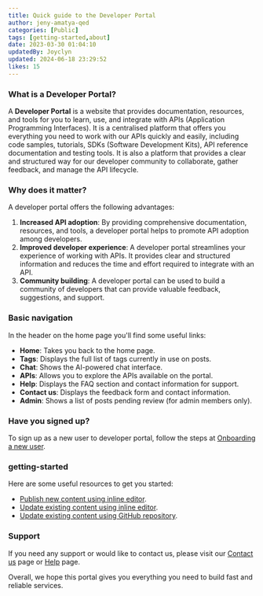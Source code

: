 ```yaml
---
title: Quick guide to the Developer Portal
author: jeny-amatya-qed
categories: [Public]
tags: [getting-started,about]
date: 2023-03-30 01:04:10 
updatedBy: Joyclyn
updated: 2024-06-18 23:29:52 
likes: 15
---
```


### What is a Developer Portal?

A **Developer Portal** is a website that provides documentation, resources, and tools for you to learn, use, and integrate with APIs (Application Programming Interfaces). It is a centralised platform that offers you everything you need to work with our APIs quickly and easily, including code samples, tutorials, SDKs (Software Development Kits), API reference documentation and testing tools. It is also a platform that provides a clear and structured way for our developer community to collaborate, gather feedback, and manage the API lifecycle.

### Why does it matter?

A developer portal offers the following advantages:

1. **Increased API adoption**: By providing comprehensive documentation, resources, and tools, a developer portal helps to promote API adoption among developers.
2. **Improved developer experience**: A developer portal streamlines your experience of working with APIs. It provides clear and structured information and reduces the time and effort required to integrate with an API.
3. **Community building**: A developer portal can be used to build a community of developers that can provide valuable feedback, suggestions, and support.

### Basic navigation

In the header on the home page you'll find some useful links:

* **Home**: Takes you back to the home page.
* **Tags**: Displays the full list of tags currently in use on posts.
* **Chat**: Shows the AI-powered chat interface.
* **APIs**: Allows you to explore the APIs available on the portal.
* **Help**: Displays the FAQ section and contact information for support.
* **Contact us**: Displays the feedback form and contact information.
* **Admin**: Shows a list of posts pending review (for admin members only).

### Have you signed up?

To sign up as a new user to developer portal, follow the steps at [Onboarding a new user](/public/Onboarding-a-new-user-in-Developer-Portal/).

### getting-started
Here are some useful resources to get you started:
* [Publish new content using inline editor](/public/How-to-add-a-new-post-using-the-inline-editing-tool/).
* [Update existing content using inline editor](/public/How-to-edit-an-existing-post-in-Developer-Portal/).
* [Update existing content using GitHub repository](/public/How-to-edit-a-post-using-GitHub-repository/).

### Support
If you need any support or would like to contact us, please visit our [Contact us](/contact-us/) page or [Help](/help/) page.

Overall, we hope this portal gives you everything you need to build fast and reliable services.